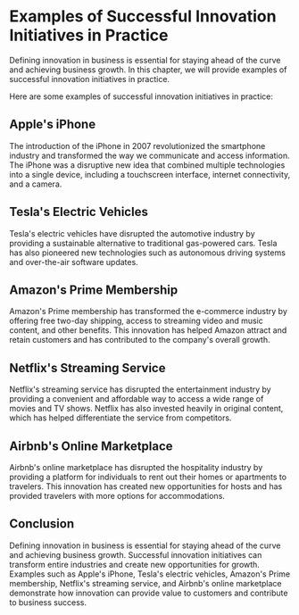 Examples of Successful Innovation Initiatives in Practice
=====================================================================================================

Defining innovation in business is essential for staying ahead of the curve and achieving business growth. In this chapter, we will provide examples of successful innovation initiatives in practice.

Here are some examples of successful innovation initiatives in practice:

## Apple's iPhone

The introduction of the iPhone in 2007 revolutionized the smartphone industry and transformed the way we communicate and access information. The iPhone was a disruptive new idea that combined multiple technologies into a single device, including a touchscreen interface, internet connectivity, and a camera.

## Tesla's Electric Vehicles

Tesla's electric vehicles have disrupted the automotive industry by providing a sustainable alternative to traditional gas-powered cars. Tesla has also pioneered new technologies such as autonomous driving systems and over-the-air software updates.

## Amazon's Prime Membership

Amazon's Prime membership has transformed the e-commerce industry by offering free two-day shipping, access to streaming video and music content, and other benefits. This innovation has helped Amazon attract and retain customers and has contributed to the company's overall growth.

## Netflix's Streaming Service

Netflix's streaming service has disrupted the entertainment industry by providing a convenient and affordable way to access a wide range of movies and TV shows. Netflix has also invested heavily in original content, which has helped differentiate the service from competitors.

## Airbnb's Online Marketplace

Airbnb's online marketplace has disrupted the hospitality industry by providing a platform for individuals to rent out their homes or apartments to travelers. This innovation has created new opportunities for hosts and has provided travelers with more options for accommodations.

Conclusion
----------

Defining innovation in business is essential for staying ahead of the curve and achieving business growth. Successful innovation initiatives can transform entire industries and create new opportunities for growth. Examples such as Apple's iPhone, Tesla's electric vehicles, Amazon's Prime membership, Netflix's streaming service, and Airbnb's online marketplace demonstrate how innovation can provide value to customers and contribute to business success.
